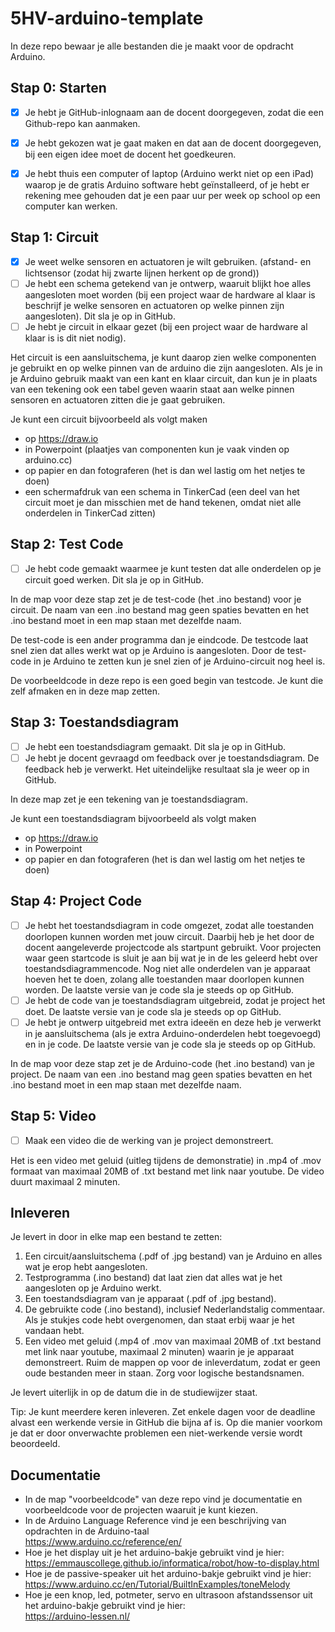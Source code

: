 # 5HV-arduino-template
In deze repo bewaar je alle bestanden die je maakt voor de opdracht Arduino.

## Stap 0: Starten
- [x]	Je hebt je GitHub-inlognaam aan de docent doorgegeven, zodat die een Github-repo kan aanmaken.
- [x]	Je hebt gekozen wat je gaat maken en dat aan de docent doorgegeven, bij een eigen idee moet de docent het goedkeuren.
- [x]	Je hebt thuis een computer of laptop (Arduino werkt niet op een iPad) waarop je de gratis Arduino software hebt geïnstalleerd, of je hebt er rekening mee gehouden dat je een paar uur per week op school op een computer kan werken.


## Stap 1: Circuit

- [x] Je weet welke sensoren en actuatoren je wilt gebruiken. (afstand- en lichtsensor (zodat hij zwarte lijnen herkent op de grond))
- [ ] Je hebt een schema getekend van je ontwerp, waaruit blijkt hoe alles aangesloten moet worden (bij een project waar de hardware al klaar is beschrijf je welke sensoren en actuatoren op welke pinnen zijn aangesloten). Dit sla je op in GitHub.
- [ ] Je hebt je circuit in elkaar gezet (bij een project waar de hardware al klaar is is dit niet nodig).

Het circuit is een aansluitschema, je kunt daarop zien welke componenten je gebruikt en op welke pinnen van de arduino die zijn aangesloten. Als je in je Arduino gebruik maakt van een kant en klaar circuit, dan kun je in plaats van een tekening ook een tabel geven waarin staat aan welke pinnen sensoren en actuatoren zitten die je gaat gebruiken.

Je kunt een circuit bijvoorbeeld als volgt maken
- op https://draw.io
- in Powerpoint (plaatjes van componenten kun je vaak vinden op arduino.cc)
- op papier en dan fotograferen (het is dan wel lastig om het netjes te doen)
- een schermafdruk van een schema in TinkerCad (een deel van het circuit moet je dan misschien met de hand tekenen, omdat niet alle onderdelen in TinkerCad zitten)


## Stap 2: Test Code
- [ ] Je hebt code gemaakt waarmee je kunt testen dat alle onderdelen op je circuit goed werken. Dit sla je op in GitHub.

In de map voor deze stap zet je de test-code (het .ino bestand) voor je circuit. De naam van een .ino bestand mag geen spaties bevatten en het .ino bestand moet in een map staan met dezelfde naam.

De test-code is een ander programma dan je eindcode. De testcode laat snel zien dat alles werkt wat op je Arduino is aangesloten. Door de test-code in je Arduino te zetten kun je snel zien of je Arduino-circuit nog heel is.

De voorbeeldcode in deze repo is een goed begin van testcode. Je kunt die zelf afmaken en in deze map zetten.

## Stap 3: Toestandsdiagram 
- [ ] Je hebt een toestandsdiagram gemaakt. Dit sla je op in GitHub.
- [ ] Je hebt je docent gevraagd om feedback over je toestandsdiagram. De feedback heb je verwerkt. Het uiteindelijke resultaat sla je weer op in GitHub.

In deze map zet je een tekening van je toestandsdiagram.

Je kunt een toestandsdiagram bijvoorbeeld als volgt maken
- op https://draw.io
- in Powerpoint
- op papier en dan fotograferen (het is dan wel lastig om het netjes te doen)

## Stap 4: Project Code

- [ ] Je hebt het toestandsdiagram in code omgezet, zodat alle toestanden doorlopen kunnen worden met jouw circuit. Daarbij heb je het door de docent aangeleverde projectcode als startpunt gebruikt. Voor projecten waar geen startcode is sluit je aan bij wat je in de les geleerd hebt over toestandsdiagrammencode. Nog niet alle onderdelen van je apparaat hoeven het te doen, zolang alle toestanden maar doorlopen kunnen worden. De laatste versie van je code sla je steeds op op GitHub.
- [ ]	Je hebt de code van je toestandsdiagram uitgebreid, zodat je project het doet. De laatste versie van je code sla je steeds op op GitHub.
- [ ]	Je hebt je ontwerp uitgebreid met extra ideeën en deze heb je verwerkt in je aansluitschema (als je extra Arduino-onderdelen hebt toegevoegd) en in je code. De laatste versie van je code sla je steeds op op GitHub.

In de map voor deze stap zet je de Arduino-code (het .ino bestand) van je project. De naam van een .ino bestand mag geen spaties bevatten en het .ino bestand moet in een map staan met dezelfde naam.

## Stap 5: Video
- [ ] Maak een video die de werking van je project demonstreert.

Het is een video met geluid (uitleg tijdens de demonstratie) in .mp4 of .mov formaat van maximaal 20MB of .txt bestand met link naar youtube. De video duurt maximaal 2 minuten.

## Inleveren
Je levert in door in elke map een bestand te zetten:
1.	Een circuit/aansluitschema (.pdf of .jpg bestand) van je Arduino en alles wat je erop hebt aangesloten.
2.	Testprogramma (.ino bestand) dat laat zien dat alles wat je het aangesloten op je Arduino werkt.
3.	Een toestandsdiagram van je apparaat (.pdf of .jpg bestand).
4.	De gebruikte code (.ino bestand), inclusief Nederlandstalig commentaar. Als je stukjes code hebt overgenomen, dan staat erbij waar je het vandaan hebt.
5.	Een video met geluid (.mp4 of .mov van maximaal 20MB of .txt bestand met link naar youtube, maximaal 2 minuten) waarin je je apparaat demonstreert.
Ruim de mappen op voor de inleverdatum, zodat er geen oude bestanden meer in staan. Zorg voor logische bestandsnamen.

Je levert uiterlijk in op de datum die in de studiewijzer staat.

Tip: Je kunt meerdere keren inleveren. Zet enkele dagen voor de deadline alvast een werkende versie in GitHub die bijna af is. Op die manier voorkom je dat er door onverwachte problemen een niet-werkende versie wordt beoordeeld.

## Documentatie
- In de map "voorbeeldcode" van deze repo vind je documentatie en voorbeeldcode voor de projecten waaruit je kunt kiezen.
- In de Arduino Language Reference vind je een beschrijving van opdrachten in de Arduino-taal <br>
https://www.arduino.cc/reference/en/
- Hoe je het display uit je het arduino-bakje gebruikt vind je hier: <br>
https://emmauscollege.github.io/informatica/robot/how-to-display.html
- Hoe je de passive-speaker uit het arduino-bakje gebruikt vind je hier: <br>
https://www.arduino.cc/en/Tutorial/BuiltInExamples/toneMelody
- Hoe je een knop, led, potmeter, servo en ultrasoon afstandssensor uit het arduino-bakje gebruikt vind je hier: <br>
https://arduino-lessen.nl/


